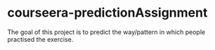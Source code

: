 # courseera-predictionAssignment
The goal of this project is to predict the way/pattern in which people practised the exercise.
